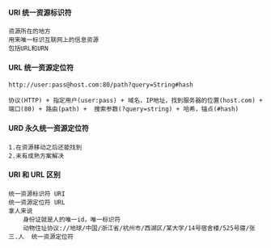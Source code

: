 #### URI 统一资源标识符

    资源所在的地方
    用来唯一标识互联网上的信息资源
    包括URL和URN

#### URL 统一资源定位符

    http://user:pass@host.com:80/path?query=String#hash

    协议(HTTP) + 指定用户(user:pass) + 域名，IP地址，找到服务器的位置(host.com) + 端口(80) + 路由(path) +  搜索参数(?query=string) + 哈希，锚点(#hash)

#### URD 永久统一资源定位符

    1.在资源移动之后还能找到
    2.未有成熟方案解决


#### URI 和 URL 区别

    统一资源标识符 URI
    统一资源定位符 URL
    拿人来说
        身份证就是人的唯一id，唯一标识符
        动物住址协议://地球/中国/浙江省/杭州市/西湖区/某大学/14号宿舍楼/525号寝/张三.人  统一资源定位符